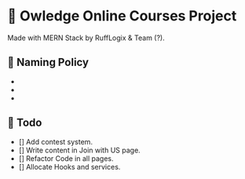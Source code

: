 # 🦉  Owledge Online Courses Project
Made with MERN Stack by RuffLogix & Team (?).
## 🦉 Naming Policy
- 
-
-
## 🦉 Todo
- [] Add contest system.
- [] Write content in Join with US page.
- [] Refactor Code in all pages.
- [] Allocate Hooks and services.
